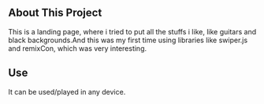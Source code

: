 
<h2>About This Project</h2>
This is a landing page, where i tried to put all the stuffs i like, like guitars and black backgrounds.And this was my first time using libraries like swiper.js and remixCon, which was very interesting.

<h2>Use</h2>
It can be used/played in any device.
